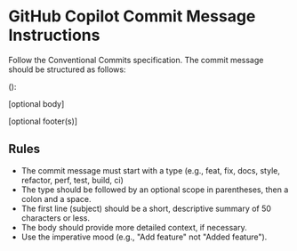 # GitHub Copilot Commit Message Instructions

Follow the Conventional Commits specification.
The commit message should be structured as follows:

<type>(<scope>): <description>

[optional body]

[optional footer(s)]

## Rules

- The commit message must start with a type (e.g., feat, fix, docs, style, refactor, perf, test, build, ci)
- The type should be followed by an optional scope in parentheses, then a colon and a space.
- The first line (subject) should be a short, descriptive summary of 50 characters or less.
- The body should provide more detailed context, if necessary.
- Use the imperative mood (e.g., "Add feature" not "Added feature").
